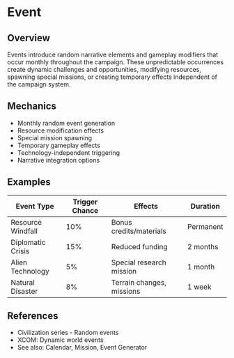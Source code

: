 # Event

## Overview
Events introduce random narrative elements and gameplay modifiers that occur monthly throughout the campaign. These unpredictable occurrences create dynamic challenges and opportunities, modifying resources, spawning special missions, or creating temporary effects independent of the campaign system.

## Mechanics
- Monthly random event generation
- Resource modification effects
- Special mission spawning
- Temporary gameplay effects
- Technology-independent triggering
- Narrative integration options

## Examples
| Event Type | Trigger Chance | Effects | Duration |
|------------|----------------|---------|----------|
| Resource Windfall | 10% | Bonus credits/materials | Permanent |
| Diplomatic Crisis | 15% | Reduced funding | 2 months |
| Alien Technology | 5% | Special research mission | 1 month |
| Natural Disaster | 8% | Terrain changes, missions | 1 week |

## References
- Civilization series - Random events
- XCOM: Dynamic world events
- See also: Calendar, Mission, Event Generator